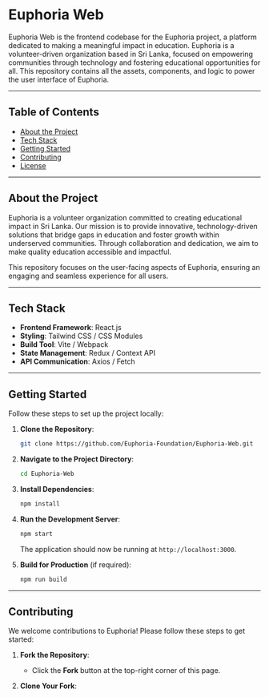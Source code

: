 # Euphoria Web

Euphoria Web is the frontend codebase for the Euphoria project, a platform dedicated to making a meaningful impact in education. Euphoria is a volunteer-driven organization based in Sri Lanka, focused on empowering communities through technology and fostering educational opportunities for all. This repository contains all the assets, components, and logic to power the user interface of Euphoria.

---

## Table of Contents
- [About the Project](#about-the-project)
- [Tech Stack](#tech-stack)
- [Getting Started](#getting-started)
- [Contributing](#contributing)
- [License](#license)

---

## About the Project
Euphoria is a volunteer organization committed to creating educational impact in Sri Lanka. Our mission is to provide innovative, technology-driven solutions that bridge gaps in education and foster growth within underserved communities. Through collaboration and dedication, we aim to make quality education accessible and impactful.

This repository focuses on the user-facing aspects of Euphoria, ensuring an engaging and seamless experience for all users.

---

## Tech Stack
- **Frontend Framework**: React.js
- **Styling**: Tailwind CSS / CSS Modules
- **Build Tool**: Vite / Webpack
- **State Management**: Redux / Context API
- **API Communication**: Axios / Fetch

---

## Getting Started

Follow these steps to set up the project locally:

1. **Clone the Repository**:
   ```bash
   git clone https://github.com/Euphoria-Foundation/Euphoria-Web.git
   ```

2. **Navigate to the Project Directory**:
   ```bash
   cd Euphoria-Web
   ```

3. **Install Dependencies**:
   ```bash
   npm install
   ```

4. **Run the Development Server**:
   ```bash
   npm start
   ```

   The application should now be running at `http://localhost:3000`.

5. **Build for Production** (if required):
   ```bash
   npm run build
   ```

---

## Contributing
We welcome contributions to Euphoria! Please follow these steps to get started:

1. **Fork the Repository**:
   - Click the **Fork** button at the top-right corner of this page.

2. **Clone Your Fork**:
   ```bash
